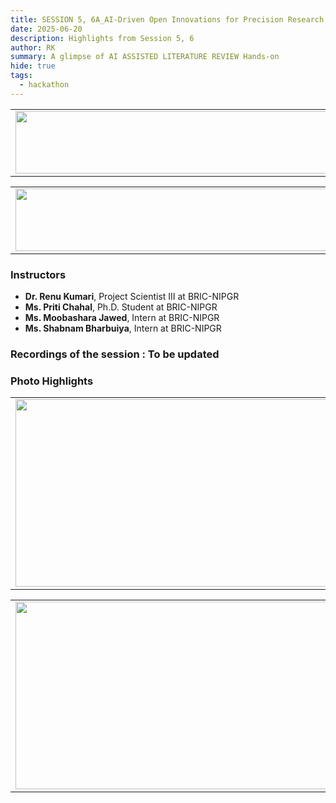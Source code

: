 ```yaml
---
title: SESSION 5, 6A_AI-Driven Open Innovations for Precision Research & Knowledge Discovery
date: 2025-06-20
description: Highlights from Session 5, 6
author: RK
summary: A glimpse of AI ASSISTED LITERATURE REVIEW Hands-on
hide: true
tags:
  - hackathon
---
```


<table>
  <tr>
    <td>
      <img src='{{ "/static/img/events_all/session5_AI_summit.JPG" | url }}' width="500" height="100">
    </td>
  </tr>
</table>

<table>
  <tr>
    <td>
      <img src='{{ "/static/img/events_all/session6A_AI_summit.JPG" | url }}' width="500" height="100">
    </td>
  </tr>
</table>

### Instructors

- **Dr. Renu Kumari**, Project Scientist III at BRIC-NIPGR
- **Ms. Priti Chahal**, Ph.D. Student at BRIC-NIPGR
- **Ms. Moobashara Jawed**, Intern at BRIC-NIPGR
- **Ms. Shabnam Bharbuiya**, Intern at BRIC-NIPGR

### Recordings of the session : To be updated

### Photo Highlights

<table>
<tr>
<td><img src='{{ "/static/img/events_all/session5_pic1.png" | url }}' width="500" height="300"></td>
<td><img src='{{ "/static/img/events_all/session5_pic2.png" | url }}' width="500" height="300"></td>
</tr>   
</table>

<table>
<tr>
<td><img src='{{ "/static/img/events_all/session5_pic3.png" | url }}' width="500" height="300"></td>
<td><img src='{{ "/static/img/events_all/session5_pic4.png" | url }}' width="500" height="300"></td>
</tr>   
</table>









